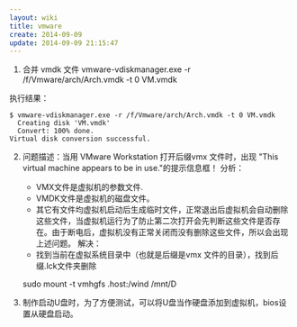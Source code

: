 ```yaml
---
layout: wiki
title: vmware
create: 2014-09-09
update: 2014-09-09 21:15:47
---
```


1. 合并 vmdk 文件
vmware-vdiskmanager.exe -r /f/Vmware/arch/Arch.vmdk -t 0 VM.vmdk

执行结果：

    $ vmware-vdiskmanager.exe -r /f/Vmware/arch/Arch.vmdk -t 0 VM.vmdk
      Creating disk 'VM.vmdk'
      Convert: 100% done.
    Virtual disk conversion successful.

2. 问题描述：当用 VMware Workstation 打开后缀vmx 文件时，出现 "This virtual machine appears to be in use."的提示信息框！
分析：
   - VMX文件是虚拟机的参数文件.
   - VMDK文件是虚拟机的磁盘文件。
   - 其它有文件均虚拟机启动后生成临时文件，正常退出后虚拟机会自动删除这些文件，当虚拟机运行为了防止第二次打开会先判断这些文件是否存在。由于断电后，虚拟机没有正常关闭而没有删除这些文件，所以会出现上述问题。
解决：
   - 找到当前在虚拟系统目录中（也就是后缀是vmx 文件的目录），找到后缀.lck文件夹删除


   sudo mount -t vmhgfs .host:/wind /mnt/D

3. 制作启动U盘时，为了方便测试，可以将U盘当作硬盘添加到虚拟机，bios设置从硬盘启动。
